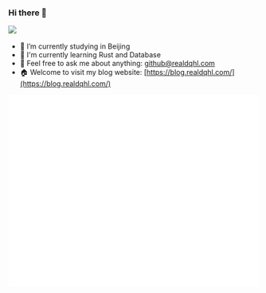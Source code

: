 ### Hi there 👋

![](https://komarev.com/ghpvc/?username=dqhl76&style=flat-square)

- 🔭 I’m currently studying in Beijing
- 🌱 I'm currently learning Rust and Database
- 💬 Feel free to ask me about anything: [github@realdqhl.com](mailto:github@realdqhl.com)
- 🏠 Welcome to visit my blog website: [https://blog.realdqhl.com/](https://blog.realdqhl.com/)

![Metrics](/github-metrics.svg)
